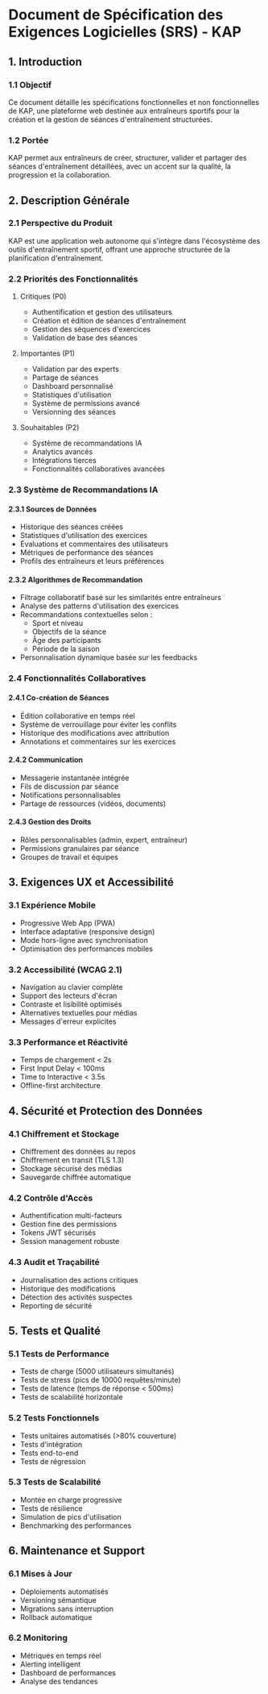 
# Document de Spécification des Exigences Logicielles (SRS) - KAP

## 1. Introduction

### 1.1 Objectif
Ce document détaille les spécifications fonctionnelles et non fonctionnelles de KAP, une plateforme web destinée aux entraîneurs sportifs pour la création et la gestion de séances d'entraînement structurées.

### 1.2 Portée
KAP permet aux entraîneurs de créer, structurer, valider et partager des séances d'entraînement détaillées, avec un accent sur la qualité, la progression et la collaboration.

## 2. Description Générale

### 2.1 Perspective du Produit
KAP est une application web autonome qui s'intègre dans l'écosystème des outils d'entraînement sportif, offrant une approche structurée de la planification d'entraînement.

### 2.2 Priorités des Fonctionnalités
1. Critiques (P0)
   - Authentification et gestion des utilisateurs
   - Création et édition de séances d'entraînement
   - Gestion des séquences d'exercices
   - Validation de base des séances

2. Importantes (P1)
   - Validation par des experts
   - Partage de séances
   - Dashboard personnalisé
   - Statistiques d'utilisation
   - Système de permissions avancé
   - Versionning des séances

3. Souhaitables (P2)
   - Système de recommandations IA
   - Analytics avancés
   - Intégrations tierces
   - Fonctionnalités collaboratives avancées

### 2.3 Système de Recommandations IA

#### 2.3.1 Sources de Données
- Historique des séances créées
- Statistiques d'utilisation des exercices
- Évaluations et commentaires des utilisateurs
- Métriques de performance des séances
- Profils des entraîneurs et leurs préférences

#### 2.3.2 Algorithmes de Recommandation
- Filtrage collaboratif basé sur les similarités entre entraîneurs
- Analyse des patterns d'utilisation des exercices
- Recommandations contextuelles selon :
  * Sport et niveau
  * Objectifs de la séance
  * Âge des participants
  * Période de la saison
- Personnalisation dynamique basée sur les feedbacks

### 2.4 Fonctionnalités Collaboratives

#### 2.4.1 Co-création de Séances
- Édition collaborative en temps réel
- Système de verrouillage pour éviter les conflits
- Historique des modifications avec attribution
- Annotations et commentaires sur les exercices

#### 2.4.2 Communication
- Messagerie instantanée intégrée
- Fils de discussion par séance
- Notifications personnalisables
- Partage de ressources (vidéos, documents)

#### 2.4.3 Gestion des Droits
- Rôles personnalisables (admin, expert, entraîneur)
- Permissions granulaires par séance
- Groupes de travail et équipes

## 3. Exigences UX et Accessibilité

### 3.1 Expérience Mobile
- Progressive Web App (PWA)
- Interface adaptative (responsive design)
- Mode hors-ligne avec synchronisation
- Optimisation des performances mobiles

### 3.2 Accessibilité (WCAG 2.1)
- Navigation au clavier complète
- Support des lecteurs d'écran
- Contraste et lisibilité optimisés
- Alternatives textuelles pour médias
- Messages d'erreur explicites

### 3.3 Performance et Réactivité
- Temps de chargement < 2s
- First Input Delay < 100ms
- Time to Interactive < 3.5s
- Offline-first architecture

## 4. Sécurité et Protection des Données

### 4.1 Chiffrement et Stockage
- Chiffrement des données au repos
- Chiffrement en transit (TLS 1.3)
- Stockage sécurisé des médias
- Sauvegarde chiffrée automatique

### 4.2 Contrôle d'Accès
- Authentification multi-facteurs
- Gestion fine des permissions
- Tokens JWT sécurisés
- Session management robuste

### 4.3 Audit et Traçabilité
- Journalisation des actions critiques
- Historique des modifications
- Détection des activités suspectes
- Reporting de sécurité

## 5. Tests et Qualité

### 5.1 Tests de Performance
- Tests de charge (5000 utilisateurs simultanés)
- Tests de stress (pics de 10000 requêtes/minute)
- Tests de latence (temps de réponse < 500ms)
- Tests de scalabilité horizontale

### 5.2 Tests Fonctionnels
- Tests unitaires automatisés (>80% couverture)
- Tests d'intégration
- Tests end-to-end
- Tests de régression

### 5.3 Tests de Scalabilité
- Montée en charge progressive
- Tests de résilience
- Simulation de pics d'utilisation
- Benchmarking des performances

## 6. Maintenance et Support

### 6.1 Mises à Jour
- Déploiements automatisés
- Versioning sémantique
- Migrations sans interruption
- Rollback automatique

### 6.2 Monitoring
- Métriques en temps réel
- Alerting intelligent
- Dashboard de performances
- Analyse des tendances

